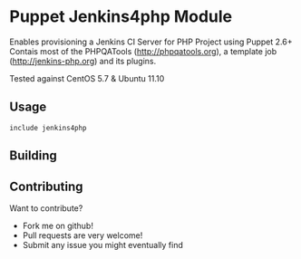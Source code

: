 Puppet Jenkins4php Module
=========================

Enables provisioning a Jenkins CI Server for PHP Project using Puppet 2.6+
Contais most of the PHPQATools (http://phpqatools.org), a template job (http://jenkins-php.org) and its plugins.

Tested against CentOS 5.7 & Ubuntu 11.10

Usage
-----

```puppet
include jenkins4php
```

Building
--------




Contributing
------------


Want to contribute? 

- Fork me on github! 
- Pull requests are very welcome!
- Submit any issue you might eventually find
